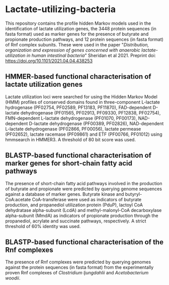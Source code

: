 # Lactate-utilizing-bacteria
This repository contains the profile hidden Markov models used in the identification of lactate utilization genes, the 3448 protein sequences (in fasta format) used as marker genes for the presence of butyrate and propionate production pathways, and 12 protein sequences (in fasta format) of Rnf complex subunits. These were used in the paper  "*Distribution, organization and expression of genes concerned with anaerobic lactate-utilization in human intestinal bacteria*" Sheridan et al 2021. Preprint doi: https://doi.org/10.1101/2021.04.04.438253 

## HMMER-based functional characterisation of lactate utilization genes
Lactate utilization loci were searched for using the Hidden Markov Model (HMM) profiles of conserved domains found in three-component L-lactate hydrogenase (PF02754, PF02589, PF13183, PF11870), FAD-dependent D-lactate dehydrogenase (PF01565, PF02913, PF09330, PF12838, PF02754), FMN-dependent L-lactate dehydrogenase (PF01070, PF00173), NAD-dependent D-lactate dehydrogenase (PF00389, PF02826), NAD-dependent L-lactate dehydrogenase (PF02866, PF00056), lactate permease (PF02652), lactate racemase (PF09861) and ETF (PF00766, PF01012) using hmmsearch in HMMER3. A threshold of 80 bit score was used.

## BLASTP-based functional characterisation of marker genes for short-chain fatty acid pathways
The presence of short-chain fatty acid pathways involved in the production of butyrate and propionate were predicted by querying genome sequences against a database of marker genes. Butyrate kinase and butyryl-CoA:acetate CoA-transferase were used as indicators of butyrate production, and propanediol utilization protein (PduP), lactoyl CoA dehydratase alpha-subunit (LcdA) and methyl-malonyl-CoA decarboxylase alpha-subunit (MmdA) as indicators of propionate production through the propanediol, acrylate and succinate pathways, respectively. A strict threshold of 60% identity was used.

## BLASTP-based functional characterisation of the Rnf complexes
The presence of Rnf complexes were predicted by querying genomes against the protein sequences (in fasta format) from the experimentally proven Rnf complexes of *Clostridium ljungdahlii* and *Acetobacterium woodii*.
